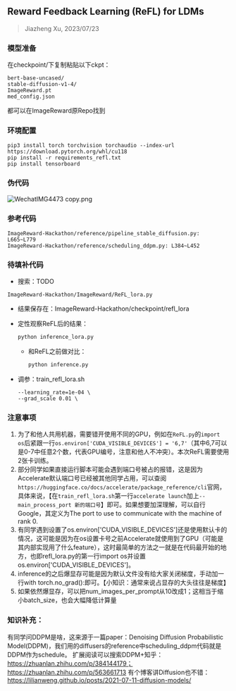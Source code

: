## Reward Feedback Learning (ReFL) for LDMs

> Jiazheng Xu, 2023/07/23

### 模型准备

在checkpoint/下复制粘贴以下ckpt：

```
bert-base-uncased/
stable-diffusion-v1-4/
ImageReward.pt
med_config.json
```

都可以在ImageReward原Repo找到

### 环境配置

```shell
pip3 install torch torchvision torchaudio --index-url https://download.pytorch.org/whl/cu118
pip install -r requirements_refl.txt
pip install tensorboard
```

### 伪代码

![WechatIMG4473 copy.png](https://s2.loli.net/2023/07/23/fvzsHeh2r8ZDSC1.png)

### 参考代码

```shell
ImageReward-Hackathon/reference/pipeline_stable_diffusion.py: L665~L779
ImageReward-Hackathon/reference/scheduling_ddpm.py: L384~L452
```

### 待填补代码

* 搜索：TODO

```shell
ImageReward-Hackathon/ImageReward/ReFL_lora.py
```

* 结果保存在：ImageReward-Hackathon/checkpoint/refl_lora

* 定性观察ReFL后的结果：

  ```bash
  python inference_lora.py 
  ```

  * 和ReFL之前做对比：

    ```bash
    python inference.py
    ```

* 调参：train_refl_lora.sh

  ```shell
  --learning_rate=1e-04 \
  --grad_scale 0.01 \
  ```

### 注意事项

1. 为了和他人共用机器，需要错开使用不同的GPU，例如在`ReFL.py`的`import os`后紧跟一行`os.environ['CUDA_VISIBLE_DEVICES'] = '6,7'`（其中6,7可以是0-7中任意2个数，代表GPU编号，注意和他人不冲突）。本次ReFL需要使用2张卡训练。
2. 部分同学如果直接运行脚本可能会遇到端口号被占的报错，这是因为Accelerate默认端口号已经被其他同学占用，可以查阅`https://huggingface.co/docs/accelerate/package_reference/cli`官网，具体来说，【在`train_refl_lora.sh`第一行`accelerate launch`加上`--main_process_port 新的端口号`】即可。如果想要加深理解，可以自行Google，其定义为The port to use to communicate with the machine of rank 0.
3. 有同学遇到设置了os.environ['CUDA_VISIBLE_DEVICES']还是使用默认卡的情况，这可能是因为在os设置卡号之前Accelerate就使用到了GPU（可能是其内部实现用了什么feature），这时最简单的方法之一就是在代码最开始的地方，也即refl_lora.py的第一行import os并设置os.environ['CUDA_VISIBLE_DEVICES']。
4. inference的之后爆显存可能是因为默认文件没有给大家关闭梯度，手动加一行with torch.no_grad():即可。【小知识：通常来说占显存的大头往往是梯度】
5. 如果依然爆显存，可以把num_images_per_prompt从10改成1；这相当于缩小batch_size，也会大幅降低计算量

### 知识补充：
有同学问DDPM是啥，这来源于一篇paper：Denoising Diffusion Probabilistic Model(DDPM)，我们用的diffusers的reference中scheduling_ddpm代码就是DDPM作为schedule。
扩展阅读可以搜索DDPM+知乎：https://zhuanlan.zhihu.com/p/384144179；https://zhuanlan.zhihu.com/p/563661713
有个博客讲Diffusion也不错：https://lilianweng.github.io/posts/2021-07-11-diffusion-models/

